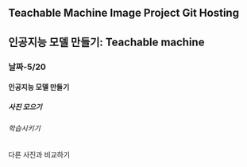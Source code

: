 ## Teachable Machine Image Project Git Hosting
## 인공지능 모델 만들기: Teachable machine
### 날짜-5/20
#### 인공지능 모델 만들기
##### 사진 모으기
###### 학습시키기
다른 사진과 비교하기
